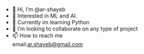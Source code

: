- 👋 Hi, I’m @ar-shayeb
- 👀 Interested in ML and AI.
- 🌱 Currently im learning Python 
- 💞️ I’m looking to collaborate on any type of project
- 📫 How to reach me  
        email:ar.shayeb@gmail.com
        

<!---
ar-shayeb/ar-shayeb is a ✨ special ✨ repository because its `README.md` (this file) appears on your GitHub profile.
You can click the Preview link to take a look at your changes.
--->

